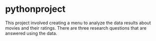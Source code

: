 # pythonproject
This project involved creating a menu to analyze the data results about movies and their ratings. There are three research questions that are answered using the data. 
